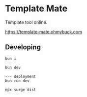 # Template Mate

Template tool online.

https://template-mate.ohmybuck.com

## Developing

```bash
bun i

bun dev

--- deployment
bun run dev

npx surge dist
```
